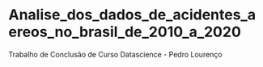 # Analise_dos_dados_de_acidentes_aereos_no_brasil_de_2010_a_2020
 Trabalho de Conclusão de Curso Datascience - Pedro Lourenço 
